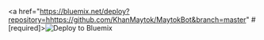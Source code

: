 <a href="https://bluemix.net/deploy?repository=hhttps://github.com/KhanMaytok/MaytokBot&branch=master" # [required]><img src="https://bluemix.net/deploy/button.png" alt="Deploy to Bluemix"></a>

